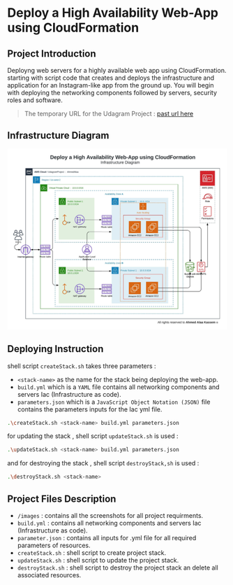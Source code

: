 # **Deploy a High Availability Web-App using CloudFormation**
## **Project Introduction**
Deployng web servers for a highly available web app using CloudFormation. starting with script code that creates and deploys the infrastructure and application for an Instagram-like app from the ground up. You will begin with deploying the networking components followed by servers, security roles and software. 
> The temporary URL for the Udagram Project : [past url here]()
## **Infrastructure Diagram**


![Diagram](images/Blank%20Diagram%20project.jpeg)
## Deploying Instruction
shell script `createStack.sh` takes three parameters :
- `<stack-name>` as the name for the stack being deploying the web-app.
- `build.yml` which is a `YAML` file contains all networking components and servers Iac (Infrastructure as code).
- `parameters.json` which is a `JavaScript Object Notation (JSON)` file contains the parameters inputs for the Iac yml file.
```sh 
.\createStack.sh <stack-name> build.yml parameters.json 
```
for updating the stack , shell script `updateStack.sh` is used :
```sh
.\updateStack.sh <stack-name> build.yml parameters.json 
```
and for destroying the stack , shell script `destroyStack,sh` is used :
```sh
.\destroyStack.sh <stack-name>
```
## Project Files Description 
- `/images` : contains all the screenshots for all project requirments.
- `build.yml` : contains all networking components and servers Iac (Infrastructure as code).
- `parameter.json` : contains all inputs for .yml file for all required parameters of resources.
- `createStack.sh` : shell script to create project stack.
- `updateStack.sh` : shell script to update the project stack.
- `destroyStack.sh` : shell script to destroy the project stack an delete all associated resources.


